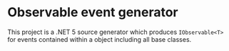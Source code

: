 # Observable event generator

This project is a .NET 5 source generator which produces `IObservable<T>` for events contained within a object including all base classes.

